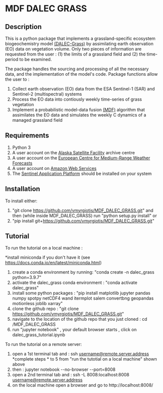 # MDF DALEC GRASS  

## Description 

This is a python package that implements a grassland-specific ecosystem biogeochemistry model [(DALEC-Grass)](https://www.sciencedirect.com/science/article/abs/pii/S0308521X2030768X) by assimilating earth observation (EO) data on vegetation volume. Only two pieces of information are requested from the user : (1) the limits of a grassland field and (2) the time-period to be examined. 

The package handles the sourcing and processing of all the necessary data, and the implementation of the model's code. Package functions allow the user to :

1. Collect earth observation (EO) data from the ESA Sentinel-1 (SAR) and Sentinel-2 (multispectral) systems
2. Process the EO data into contiously weekly time-series of grass vegetation  
3. Implement a probabilistic model-data fusion [(MDF)](https://www.sciencedirect.com/science/article/pii/S0168192321001490) algorithm that assimilates the EO data and simulates the weekly C dynamics of a managed grassland field


## Requirements 

1. Python 3 
2. A user account on the [Alaska Satellite Facility](https://asf.alaska.edu) archive centre
3. A user account on the [European Centre for Medium-Range Weather Forecasts](https://www.ecmwf.int/en/forecasts/datasets)
4. A user account on [Amazon Web Services](https://digital-geography.com/accessing-landsat-and-sentinel-2-on-amazon-web-services/#.V3Lr1I68EfI)
5. The [Sentinel Application Platform](https://step.esa.int/main/download/snap-download/) should be installed on your system 

## Installation 

To install either:
1. "git clone https://github.com/vmyrgiotis/MDF_DALEC_GRASS.git" and then (while inside MDF_DALEC_GRASS) run "python setup.py install" 
or
2. "pip install git+https://github.com/vmyrgiotis/MDF_DALEC_GRASS.git"


## Tutorial 

To run the tutorial on a local machine : 

*install miniconda if you don't have it (see  https://docs.conda.io/en/latest/miniconda.html)
1. create a conda environment by running: "conda create -n dalec_grass python=3.9.7"
2. activate the dalec_grass conda environment : "conda activate dalec_grass"
3. install some python packages : "pip install matplotlib jupyter pandas numpy spotpy netCDF4 wand itermplot salem convertbng geopandas motionless joblib xarray"
4. clone the github repo : "git clone https://github.com/vmyrgiotis/MDF_DALEC_GRASS.git"
5. navigate to the location of the github repo that you just cloned : cd /MDF_DALEC_GRASS 
6. run "jupyter notebook" , your default browser starts , click on dalec_grass_tutorial.ipynb 

To run the tutorial on a remote server:

1. open a 1st terminal tab and : ssh username@remote.server.address
*complete steps * to 5 from "run the tutotial on a local machine" shown above
2. then : jupyter notebook --no-browser --port=8008
3. open a 2nd terminal tab and : ssh -L 8008:localhost:8008 username@remote.server.address 
4. on the local machine open a browser and go to http://localhost:8008/
